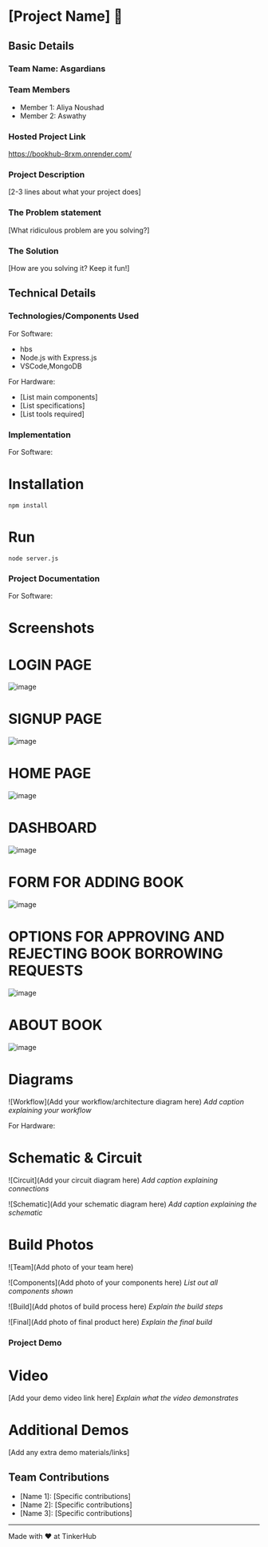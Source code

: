 # [Project Name] 🎯


## Basic Details
### Team Name: Asgardians


### Team Members
- Member 1: Aliya Noushad
- Member 2: Aswathy

### Hosted Project Link
https://bookhub-8rxm.onrender.com/

### Project Description
[2-3 lines about what your project does]

### The Problem statement
[What ridiculous problem are you solving?]

### The Solution
[How are you solving it? Keep it fun!]

## Technical Details
### Technologies/Components Used
For Software:
- hbs
- Node.js with Express.js
- VSCode,MongoDB

For Hardware:
- [List main components]
- [List specifications]
- [List tools required]

### Implementation
For Software:
# Installation
```npm install```

# Run
```node server.js```

### Project Documentation
For Software:

# Screenshots
# LOGIN PAGE
![image](https://github.com/user-attachments/assets/1b719531-34c8-413e-9d05-a974f90fe369)
# SIGNUP PAGE
![image](https://github.com/user-attachments/assets/3a572bf5-116a-405b-bf1b-7eb177309daa)
# HOME PAGE
![image](https://github.com/user-attachments/assets/ce312a02-a7bf-460e-99b5-714e20d9cad0)
# DASHBOARD
![image](https://github.com/user-attachments/assets/fba487b5-6d3d-4f09-a802-588633f41846)
# FORM FOR ADDING BOOK
![image](https://github.com/user-attachments/assets/ca97af63-62ac-460b-ae97-76f9c9f3acf4)
# OPTIONS FOR APPROVING AND REJECTING BOOK BORROWING REQUESTS
![image](https://github.com/user-attachments/assets/b718ad4f-7f11-43de-9392-a660ca160bbc)
# ABOUT BOOK
![image](https://github.com/user-attachments/assets/f5912bd3-3a92-4336-af47-206f47778fcf)


# Diagrams
![Workflow](Add your workflow/architecture diagram here)
*Add caption explaining your workflow*

For Hardware:

# Schematic & Circuit
![Circuit](Add your circuit diagram here)
*Add caption explaining connections*

![Schematic](Add your schematic diagram here)
*Add caption explaining the schematic*

# Build Photos
![Team](Add photo of your team here)


![Components](Add photo of your components here)
*List out all components shown*

![Build](Add photos of build process here)
*Explain the build steps*

![Final](Add photo of final product here)
*Explain the final build*

### Project Demo
# Video
[Add your demo video link here]
*Explain what the video demonstrates*

# Additional Demos
[Add any extra demo materials/links]

## Team Contributions
- [Name 1]: [Specific contributions]
- [Name 2]: [Specific contributions]
- [Name 3]: [Specific contributions]

---
Made with ❤️ at TinkerHub
